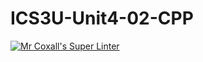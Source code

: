 # ICS3U-Unit4-02-CPP

[![Mr Coxall's Super Linter](https://github.com/Tyler-Bell/ICS3U-Unit4-02-CPP/workflows/Mr%20Coxall's%20Super%20Linter/badge.svg)](https://github.com/Tyler-Bell/ICS3U-Unit4-02-CPP/actions/)

